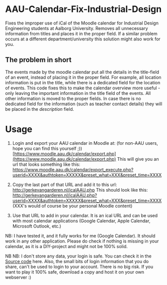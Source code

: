 # AAU-Calendar-Fix-Industrial-Design
Fixes the improper use of iCal of the Moodle calendar for Industrial Design Engineering students at Aalborg University. Removes all unnecessary information from titles and places it in the proper field.
If a similar problem occurs at a different department/university this solution might also work for you.

## The problem in short
The events made by the moodle calendar put all the details in the title-field of an event, instead of placing it in the proper field.
For example, all location information is put in the title, while there is a dedicated field for the location of events. This code fixes this to make the calendar overview more useful - only leaving the important information in the title field of the events. All other information is moved to the proper fields. In case there is no dedicated field for the information (such as teacher contact details) they will be placed in the _description_ field.

# Usage
1. Login and export your AAU calendar in Moodle at: (for non-AAU users, hope you can find this yourself ;))
[https://www.moodle.aau.dk/calendar/export.php](https://www.moodle.aau.dk/calendar/export.php)
This will give you an url that looks something like this:
https://www.moodle.aau.dk/calendar/export_execute.php?userid=XXXX&authtoken=XXXXX&preset_what=XXX&preset_time=XXXX

2. Copy the last part of that URL and add it to this url:
http://gerkevangarderen.nl/icalAAU.php
This should look like this:
http://gerkevangarderen.nl/icalAAU.php?userid=XXXX&authtoken=XXXXX&preset_what=XXX&preset_time=XXXX
(XXX's would of course be your personal Moodle content)

3. Use that URL to add in your calendar. It is an ical URL and can be used with most calendar applications (Google Calendar, Apple Calendar, Microsoft Outlook, etc.)

NB: I have tested it, and it fully works for me (Google Calendar). It should work in any other application.
Please do check if nothing is missing in your calendar, as it is a DIY-project and might not be 100% solid.

NB NB: I don't store any data, your login is safe. You can check it in the [Source code](icalAAU.php) here.
Also, the small bits of login information that you do share, can't be used to login to your account. There is no big risk.
If you want to play it 100% safe, download a copy and host it on your own webserver :)
